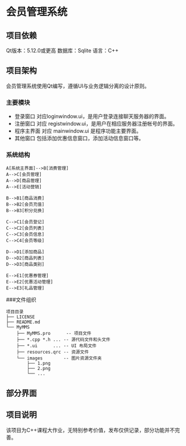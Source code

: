 # 会员管理系统
## 项目依赖
Qt版本：5.12.0或更高
数据库：Sqlite
语言：C++

## 项目架构
会员管理系统使用Qt编写，遵循UI与业务逻辑分离的设计原则。

### 主要模块
- 登录窗口 对应loginwindow.ui，是用户登录连接聊天服务器的界面。
- 注册窗口 对应 registwindow.ui，是用户在相应服务器注册帐号的界面。
- 程序主界面 对应 mainwindow.ui 是程序功能主要界面。
- 其他窗口 包括添加优惠信息窗口，添加活动信息窗口等。

### 系统结构
```
A[系统主界面]-->B[消费管理]
A-->C[会员管理]
A-->D[商品管理]
A-->E[活动营销]

B-->B1[商品消费]
B-->B2[会员充值]
B-->B3[积分兑换]

C-->C1[会员登记]
C-->C2[会员列表]
C-->C3[会员信息]
C-->C4[会员等级]

D-->D1[添加商品]
D-->D2[商品列表]
D-->D3[商品类别]

E-->E1[优惠券管理]
E-->E2[优惠活动管理]
E-->E3[礼品管理]

```

###文件组织
```
项目目录
├── LICENSE
├── README.md
└── MyMMS
    ├── MyMMS.pro      -- 项目文件
    ├── *.cpp *.h ... -- 源代码文件和头文件
    ├── *.ui      ... -- UI 布局文件
    ├── resources.qrc -- 资源文件
    └── images        -- 图片资源文件夹
        ├── 1.png
        ├── 2.png
        └── ...
```

## 部分界面



## 项目说明
该项目为C++课程大作业，无特别参考价值，发布仅供记录，部分功能并不完善。
